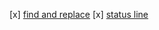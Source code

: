 [x] [find and replace](https://github.com/MagicDuck/grug-far.nvim)
[x] [status line](https://github.com/nvim-lualine/lualine.nvim)
